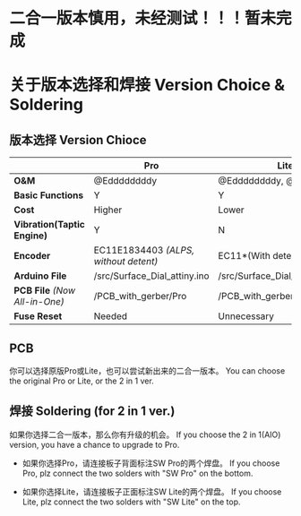 # 二合一版本慎用，未经测试！！！暂未完成

# 关于版本选择和焊接 Version Choice & Soldering

## 版本选择 Version Chioce

|                              | Pro                                  | Lite                              |
| ---------------------------- | ------------------------------------ | --------------------------------- |
| **O&M**                      | @Eddddddddy            | @Eddddddddy, @leostudiooo         |
| **Basic Functions**          | Y                                    | Y                                 |
| **Cost**                     | Higher                               | Lower                             |
| **Vibration(Taptic Engine)** | Y                                    | N                                 |
| **Encoder**                  | EC11E1834403 _(ALPS, without detent)_ | EC11*(With detent)*               |
| **Arduino File**             | /src/Surface_Dial_attiny.ino         | /src/Surface_Dial_attiny_Lite.ino |
| **PCB File** _(Now All-in-One)_                 | /PCB_with_gerber/Pro | /PCB_with_gerber/Lite |
| **Fuse Reset**               | Needed                               | Unnecessary                       |

## PCB

你可以选择原版Pro或Lite，也可以尝试新出来的二合一版本。
You can choose the original Pro or Lite, or the 2 in 1 ver.

## 焊接 Soldering (for 2 in 1 ver.)

如果你选择二合一版本，那么你有升级的机会。
If you choose the 2 in 1(AIO) version, you have a chance to upgrade to Pro.

- 如果你选择Pro，请连接板子背面标注SW Pro的两个焊盘。
If you choose Pro, plz connect the two solders with "SW Pro" on the bottom.

- 如果你选择Lite，请连接板子正面标注SW Lite的两个焊盘。
If you choose Lite, plz connect the two solders with "SW Lite" on the top.
